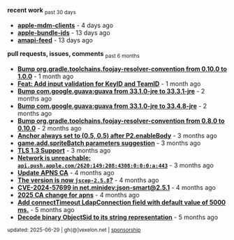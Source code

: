 **recent work** <sub>past 30 days</sub>

  - **[apple-mdm-clients](https://github.com/petarov/apple-mdm-clients)** - 4 days ago
  - **[apple-bundle-ids](https://github.com/petarov/apple-bundle-ids)** - 13 days ago
  - **[amapi-feed](https://github.com/petarov/amapi-feed)** - 13 days ago

**pull requests, issues, comments** <sub>past 6 months</sub>

  - **[Bump org.gradle.toolchains.foojay-resolver-convention from 0.10.0 to 1.0.0](https://github.com/petarov/apple-mdm-clients/pull/8#issuecomment-2913071243)** - 1 month ago
  - **[Feat: Add input validation for KeyID and TeamID](https://github.com/petarov/apns-push-cmd/pull/14)** - 1 month ago
  - **[Bump com.google.guava:guava from 33.1.0-jre to 33.3.1-jre](https://github.com/petarov/apple-mdm-clients/pull/6#issuecomment-2835049988)** - 2 months ago
  - **[Bump com.google.guava:guava from 33.1.0-jre to 33.4.8-jre](https://github.com/petarov/apple-mdm-clients/pull/3#issuecomment-2834568299)** - 2 months ago
  - **[Bump org.gradle.toolchains.foojay-resolver-convention from 0.8.0 to 0.10.0](https://github.com/petarov/apple-mdm-clients/pull/1#issuecomment-2834560869)** - 2 months ago
  - **[Anchor always set to (0.5, 0.5) after P2.enableBody](https://github.com/phaserjs/phaser/issues/938)** - 3 months ago
  - **[game.add.spriteBatch parameters suggestion](https://github.com/phaserjs/phaser/issues/1000)** - 3 months ago
  - **[TLS 1.3 Support](https://github.com/eclipse-vertx/vert.x/issues/2729#issuecomment-2701144322)** - 3 months ago
  - **[Network is unreachable: `api.push.apple.com/2620:149:208:4308:0:0:0:a:443`](https://github.com/jchambers/pushy/issues/1044#issuecomment-2698360200)** - 3 months ago
  - **[Update APNS CA](https://github.com/petarov/apns-push-cmd/issues/11)** - 4 months ago
  - **[The version is now `jscep-2.5.8`?](https://github.com/seize-the-dave/jscep/issues/364)** - 4 months ago
  - **[CVE-2024-57699 in net.minidev:json-smart@2.5.1](https://github.com/AzureAD/microsoft-authentication-library-for-java/issues/908#issuecomment-2666788607)** - 4 months ago
  - **[2025 CA change for apns](https://github.com/jchambers/pushy/issues/1098#issuecomment-2642780976)** - 4 months ago
  - **[Add connectTimeout LdapConnection field with default value of 5000 ms.](https://github.com/fengtan/ldap-explorer/pull/63)** - 5 months ago
  - **[Decode binary ObjectSid to its string representation](https://github.com/fengtan/ldap-explorer/pull/62)** - 5 months ago

<sub>updated: 2025-06-29 | gh(@]vexelon.net | [sponsorship](https://liberapay.com/petarov)</sub>